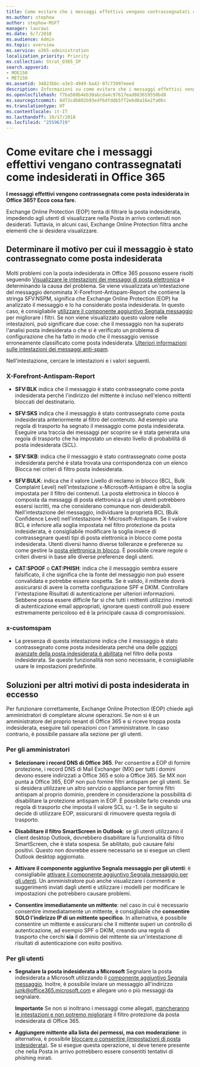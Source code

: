 ```yaml
---
title: Come evitare che i messaggi effettivi vengano contrassegnatati come indesiderati in Office 365
ms.author: stephow
author: stephow-MSFT
manager: laurawi
ms.date: 6/7/2018
ms.audience: Admin
ms.topic: overview
ms.service: o365-administration
localization_priority: Priority
ms.collection: Strat_O365_IP
search.appverid:
- MOE150
- MET150
ms.assetid: 34823bbc-a3e3-4949-ba42-97c73997eeed
description: Informazioni su come evitare che i messaggi effettivi vengano contrassegnati come posta indesiderata in Office 365.
ms.openlocfilehash: f7ba560b4eb30abcda4c97617ead883659558bd8
ms.sourcegitcommit: 6d72cdb882b93edf6dfddb5ff2e6d8a16e2fa0bc
ms.translationtype: HT
ms.contentlocale: it-IT
ms.lasthandoff: 10/17/2018
ms.locfileid: "25596719"
---
```

# <a name="how-to-prevent-real-email-from-being-marked-as-spam-in-office-365"></a>Come evitare che i messaggi effettivi vengano contrassegnatati come indesiderati in Office 365

 **I messaggi effettivi vengono contrassegnata come posta indesiderata in Office 365? Ecco cosa fare.**
  
Exchange Online Protection (EOP) tenta di filtrare la posta indesiderata, impedendo agli utenti di visualizzare nella Posta in arrivo contenuti non desiderati. Tuttavia, in alcuni casi, Exchange Online Protection filtra anche elementi che si desidera visualizzare.
  
## <a name="determine-the-reason-why-the-message-was-marked-as-spam"></a>Determinare il motivo per cui il messaggio è stato contrassegnato come posta indesiderata

Molti problemi con la posta indesiderata in Office 365 possono essere risolti seguendo [Visualizzare le intestazioni dei messaggi di posta elettronica](https://support.office.com/article/cd039382-dc6e-4264-ac74-c048563d212c) e determinando la causa del problema. Se viene visualizzata un'intestazione del messaggio denominata X-Forefront-Antispam-Report che contiene la stringa SFV:NSPM, significa che Exchange Online Protection (EOP) ha analizzato il messaggio e lo ha considerato posta indesiderata. In questo caso, è consigliabile [utilizzare il componente aggiuntivo Segnala messaggio](https://support.office.com/article/b5caa9f1-cdf3-4443-af8c-ff724ea719d2) per migliorare i filtri. Se non viene visualizzato questo valore nelle intestazioni, può significare due cose: che il messaggio non ha superato l'analisi posta indesiderata o che si è verificato un problema di configurazione che ha fatto in modo che il messaggio venisse erroneamente classificato come posta indesiderata. [Ulteriori informazioni sulle intestazioni dei messaggi anti-spam](https://technet.microsoft.com/library/dn205071%28v=exchg.150%29.aspx).
  
Nell'intestazione, cercare le intestazioni e i valori seguenti.
  
### <a name="x-forefront-antispam-report"></a>X-Forefront-Antispam-Report

- **SFV:BLK** indica che il messaggio è stato contrassegnato come posta indesiderata perché l'indirizzo del mittente è incluso nell'elenco mittenti bloccati del destinatario. 
    
- **SFV:SKS** indica che il messaggio è stato contrassegnato come posta indesiderata anteriormente al filtro del contenuto. Ad esempio una regola di trasporto ha segnato il messaggio come posta indesiderata. Eseguire una traccia dei messaggi per scoprire se è stata generata una regola di trasporto che ha impostato un elevato livello di probabilità di posta indesiderata (SCL). 
    
- **SFV:SKB**: indica che il messaggio è stato contrassegnato come posta indesiderata perché è stata trovata una corrispondenza con un elenco Blocca nei criteri di filtro posta indesiderata. 
    
- **SFV:BULK**: indica che il valore Livello di reclamo in blocco (BCL, Bulk Complaint Level) nell'intestazione x-Microsoft-Antispam è oltre la soglia impostata per il filtro dei contenuti. La posta elettronica in blocco è composta da messaggi di posta elettronica a cui gli utenti potrebbero essersi iscritti, ma che considerano comunque non desiderabili. Nell'intestazione del messaggio, individuare la proprietà BCL (Bulk Confidence Level) nell'intestazione X-Microsoft-Antispam. Se il valore BCL è inferiore alla soglia impostata nel filtro protezione da posta indesiderata, è consigliabile modificare la soglia invece di contrassegnare questi tipi di posta elettronica in blocco come posta indesiderata. Utenti diversi hanno diverse tolleranze e preferenze su come gestire la [posta elettronica in blocco](https://blogs.msdn.microsoft.com/tzink/2014/08/25/different-levels-of-bulk-mail-filtering-in-office-365/). È possibile creare regole o criteri diversi in base alle diverse preferenze degli utenti.
    
- **CAT:SPOOF** o **CAT:PHISH**: indica che il messaggio sembra essere falsificato, il che significa che la fonte del messaggio non può essere convalidata e potrebbe essere sospetta. Se è valido, il mittente dovrà assicurarsi di avere la corretta configurazione SPF e DKIM. Controllare l'intestazione Risultati di autenticazione per ulteriori informazioni. Sebbene possa essere difficile far sì che tutti i mittenti utilizzino i metodi di autenticazione email appropriati, ignorare questi controlli può essere estremamente pericoloso ed è la principale causa di compromissioni. 
    
### <a name="x-customspam"></a>x-customspam

- La presenza di questa intestazione indica che il messaggio è stato contrassegnato come posta indesiderata perché una delle [opzioni avanzate della posta indesiderata è abilitata](https://technet.microsoft.com/library/jj200750%28v=exchg.150%29.aspx) nel filtro della posta indesiderata. Se queste funzionalità non sono necessarie, è consigliabile usare le impostazioni predefinite. 
    
## <a name="solutions-to-additional-causes-of-too-much-spam"></a>Soluzioni per altri motivi di posta indesiderata in eccesso

Per funzionare correttamente, Exchange Online Protection (EOP) chiede agli amministratori di completare alcune operazioni. Se non si è un amministratore del proprio tenant di Office 365 e si riceve troppa posta indesiderata, eseguire tali operazioni con l'amministratore. In caso contrario, è possibile passare alla sezione per gli utenti.
  
### <a name="for-admins"></a>Per gli amministratori

- **Selezionare i record DNS di Office 365**. Per consentire a EOP di fornire protezione, i record DNS di Mail Exchanger (MX) per tutti i domini devono essere indirizzati a Office 365 e solo a Office 365. Se MX non punta a Office 365, EOP non può fornire filtri antispam per gli utenti. Se si desidera utilizzare un altro servizio o appliance per fornire filtri antispam al proprio dominio, prendere in considerazione la possibilità di disabilitare la protezione antispam in EOP. È possibile farlo creando una regola di trasporto che imposta il valore SCL su -1. Se in seguito si decide di utilizzare EOP, assicurarsi di rimuovere questa regola di trasporto. 
    
- **Disabilitare il filtro SmartScreen in Outlook**: se gli utenti utilizzano il client desktop Outlook, dovrebbero disabilitare la funzionalità di filtro SmartScreen, che è stata sospesa. Se abilitato, può causare falsi positivi. Questo non dovrebbe essere necessario se si esegue un client Outlook desktop aggiornato. 
    
- **Attivare il componente aggiuntivo Segnala messaggio per gli utenti**: è consigliabile [attivare il componente aggiuntivo Segnala messaggio per gli utenti](enable-the-report-message-add-in.md). Un amministratore può anche visualizzare i commenti e suggerimenti inviati dagli utenti e utilizzare i modelli per modificare le impostazioni che potrebbero causare problemi.
    
- **Consentire immediatamente un mittente**: nel caso in cui è necessario consentire immediatamente un mittente, è consigliabile che **consentire SOLO l'indirizzo IP di un mittente specifico**. In alternativa, è possibile consentire un mittente e assicurarsi che il mittente superi un controllo di autenticazione, ad esempio SPF o DKIM, creando una regola di trasporto che cerchi **sia** il dominio del mittente sia un'intestazione di risultati di autenticazione con esito positivo. 
    
### <a name="for-users"></a>Per gli utenti

- **Segnalare la posta indesiderata a Microsoft** Segnalare la posta indesiderata a Microsoft utilizzando il [componente aggiuntivo Segnala messaggio](https://support.office.com/article/b5caa9f1-cdf3-4443-af8c-ff724ea719d2). Inoltre, è possibile inviare un messaggio all'indirizzo junk@office365.microsoft.com e allegare uno o più messaggi da segnalare.
    
    **Importante** Se non si inoltrano i messaggi come allegati, [mancheranno le intestazioni e non potremo migliorare](https://blogs.msdn.microsoft.com/tzink/2017/11/30/when-creating-support-tickets-about-spam-be-sure-to-include-message-headers/) il filtro protezione da posta indesiderata di Office 365. 
    
- **Aggiungere mittente alla lista dei permessi, ma con moderazione**: in alternativa, è possibile [bloccare o consentire (impostazioni di posta indesiderata)](https://support.office.com/article/48c9f6f7-2309-4f95-9a4d-de987e880e46). Se si esegue questa operazione, si deve tenere presente che nella Posta in arrivo potrebbero essere consentiti tentativi di phishing mirati.
    


